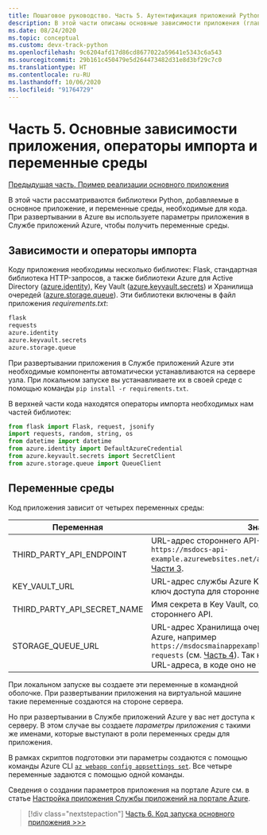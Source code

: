 ```yaml
---
title: Пошаговое руководство. Часть 5. Аутентификация приложений Python в службах Azure
description: В этой части описаны основные зависимости приложения (главным образом библиотеки Azure SDK), необходимые операторы импорта и переменные среды, которые нужно создать.
ms.date: 08/24/2020
ms.topic: conceptual
ms.custom: devx-track-python
ms.openlocfilehash: 9c6204afd17d86cd8677022a59641e5343c6a543
ms.sourcegitcommit: 29b161c450479e5d264473482d31e8d3bf29c7c0
ms.translationtype: HT
ms.contentlocale: ru-RU
ms.lasthandoff: 10/06/2020
ms.locfileid: "91764729"
---
```

# <a name="part-5-main-app-dependencies-import-statements-and-environment-variables"></a>Часть 5. Основные зависимости приложения, операторы импорта и переменные среды

[Предыдущая часть. Пример реализации основного приложения](walkthrough-tutorial-authentication-04.md)

В этой части рассматриваются библиотеки Python, добавляемые в основное приложение, и переменные среды, необходимые для кода. При развертывании в Azure вы используете параметры приложения в Службе приложений Azure, чтобы получить переменные среды.

## <a name="dependencies-and-import-statements"></a>Зависимости и операторы импорта

Коду приложения необходимы несколько библиотек: Flask, стандартная библиотека HTTP-запросов, а также библиотеки Azure для Active Directory ([azure.identity](/python/api/overview/azure/identity-readme)), Key Vault ([azure.keyvault.secrets](/python/api/overview/azure/keyvault-secrets-readme)) и Хранилища очередей ([azure.storage.queue](/python/api/overview/azure/storage-queue-readme)). Эти библиотеки включены в файл приложения *requirements.txt*:

```txt
flask
requests
azure.identity
azure.keyvault.secrets
azure.storage.queue
```

При развертывании приложения в Службе приложений Azure эти необходимые компоненты автоматически устанавливаются на сервере узла. При локальном запуске вы устанавливаете их в своей среде с помощью команды `pip install -r requirements.txt`.

В верхней части кода находятся операторы импорта необходимых нам частей библиотек:

```python
from flask import Flask, request, jsonify
import requests, random, string, os
from datetime import datetime
from azure.identity import DefaultAzureCredential
from azure.keyvault.secrets import SecretClient
from azure.storage.queue import QueueClient
```

## <a name="environment-variables"></a>Переменные среды

Код приложения зависит от четырех переменных среды:

| Переменная | Значение |
| --- | --- |
| THIRD_PARTY_API_ENDPOINT | URL-адрес стороннего API-интерфейса, например `https://msdocs-api-example.azurewebsites.net/api/RandomNumber`, описанного в [Части 3](walkthrough-tutorial-authentication-03.md). |
| KEY_VAULT_URL | URL-адрес службы Azure Key Vault, в которой хранится ключ доступа для стороннего API. |
| THIRD_PARTY_API_SECRET_NAME | Имя секрета в Key Vault, содержащего ключ доступа для стороннего API. |
| STORAGE_QUEUE_URL | URL-адрес Хранилища очередей Azure, настроенного в Azure, например `https://msdocsmainappexample.queue.core.windows.net/code-requests` (см. [Часть 4](walkthrough-tutorial-authentication-04.md)). Так как имя очереди есть в конце URL-адреса, в коде оно не указывается. |

При локальном запуске вы создаете эти переменные в командной оболочке. При развертывании приложения на виртуальной машине такие переменные создаются на стороне сервера.

Но при развертывании в Службе приложений Azure у вас нет доступа к серверу. В этом случае вы создаете *параметры приложения* с такими же именами, которые выступают в роли переменных среды для приложения. 

В рамках скриптов подготовки эти параметры создаются с помощью команды Azure CLI [`az webapp config appsettings set`](/cli/azure/webapp/config/appsettings#az-webapp-config-appsettings-set). Все четыре переменные задаются с помощью одной команды.

Сведения о создании параметров приложения на портале Azure см. в статье [Настройка приложения Службы приложений на портале Azure](/azure/app-service/configure-common).

> [!div class="nextstepaction"]
> [Часть 6. Код запуска основного приложения >>>](walkthrough-tutorial-authentication-06.md)
